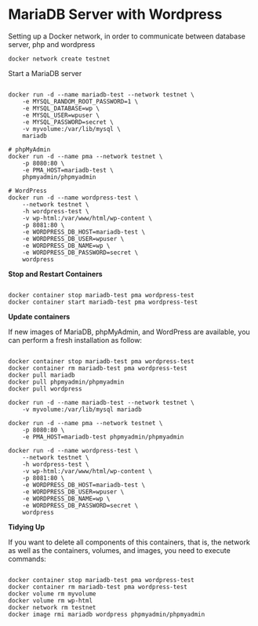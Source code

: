 # MariaDB Server with Wordpress

Setting up a Docker network, in order to communicate between database server, php and wordpress

<pre><code>docker network create testnet</code></pre>

Start a MariaDB server

<pre><code>
docker run -d --name mariadb-test --network testnet \
    -e MYSQL_RANDOM_ROOT_PASSWORD=1 \
    -e MYSQL_DATABASE=wp \
    -e MYSQL_USER=wpuser \
    -e MYSQL_PASSWORD=secret \
    -v myvolume:/var/lib/mysql \
    mariadb

# phpMyAdmin
docker run -d --name pma --network testnet \
    -p 8080:80 \
    -e PMA_HOST=mariadb-test \
    phpmyadmin/phpmyadmin

# WordPress
docker run -d --name wordpress-test \
    --network testnet \
    -h wordpress-test \
    -v wp-html:/var/www/html/wp-content \
    -p 8081:80 \
    -e WORDPRESS_DB_HOST=mariadb-test \
    -e WORDPRESS_DB_USER=wpuser \
    -e WORDPRESS_DB_NAME=wp \
    -e WORDPRESS_DB_PASSWORD=secret \
    wordpress
</code></pre>

**Stop and Restart Containers**

<pre><code>
docker container stop mariadb-test pma wordpress-test
docker container start mariadb-test pma wordpress-test
</code></pre>

**Update containers**

If new images of MariaDB, phpMyAdmin, and WordPress are available, you can perform a fresh installation as follow:

<pre><code>
docker container stop mariadb-test pma wordpress-test
docker container rm mariadb-test pma wordpress-test
docker pull mariadb
docker pull phpmyadmin/phpmyadmin
docker pull wordpress

docker run -d --name mariadb-test --network testnet \
    -v myvolume:/var/lib/mysql mariadb

docker run -d --name pma --network testnet \
    -p 8080:80 \
    -e PMA_HOST=mariadb-test phpmyadmin/phpmyadmin

docker run -d --name wordpress-test \
    --network testnet \
    -h wordpress-test \
    -v wp-html:/var/www/html/wp-content \
    -p 8081:80 \
    -e WORDPRESS_DB_HOST=mariadb-test \
    -e WORDPRESS_DB_USER=wpuser \
    -e WORDPRESS_DB_NAME=wp \
    -e WORDPRESS_DB_PASSWORD=secret \
    wordpress
</code></pre>

**Tidying Up**

If you want to delete all components of this containers, that is, the network as well as the containers, volumes, and images, you need to execute commands:

<pre><code>
docker container stop mariadb-test pma wordpress-test
docker container rm mariadb-test pma wordpress-test
docker volume rm myvolume
docker volume rm wp-html
docker network rm testnet
docker image rmi mariadb wordpress phpmyadmin/phpmyadmin
</code></pre>